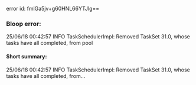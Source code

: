 error id: fmlGa5jv+g60HNL66YTJlg==
### Bloop error:

25/06/18 00:42:57 INFO TaskSchedulerImpl: Removed TaskSet 31.0, whose tasks have all completed, from pool
#### Short summary: 

25/06/18 00:42:57 INFO TaskSchedulerImpl: Removed TaskSet 31.0, whose tasks have all completed, from...